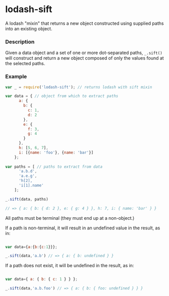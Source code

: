 # lodash-sift
A lodash "mixin" that returns a new object constructed using supplied paths into an
existing object.

### Description

Given a data object and a set of one or more dot-separated paths, `_.sift()` will
construct and return a new object composed of only the values found at the selected
paths.

### Example

```javascript
var _ = require('lodash-sift'); // returns lodash with sift mixin

var data = { // object from which to extract paths
      a: {
        b: {
          c: 1,
          d: 2
        },
        e: {
          f: 3,
          g: 4
        }
      },
      h: [5, 6, 7],
      i: [{name: 'foo'}, {name: 'bar'}]
    };
    
var paths = [ // paths to extract from data
      'a.b.d',
      'a.e.g',
      'h[2],
      'i[1].name'
    ];

_.sift(data, paths)

// => { a: { b: { d: 2 }, e: { g: 4 } }, h: 7, i: { name: 'bar' } }
```

All paths must be terminal (they must end up at a non-object.)

If a path is non-terminal, it will result in an undefined value in
the result, as in:

```javascript

var data={a:{b:{c:1}}};

_.sift(data,'a.b') // => { a: { b: undefined } }
```

If a path does not exist, it will be undefined in the result, as in:

```javascript

var data={ a: { b: { c: 1 } } };

_.sift(data,'a.b.foo') // => { a: { b: { foo: undefined } } }
```
